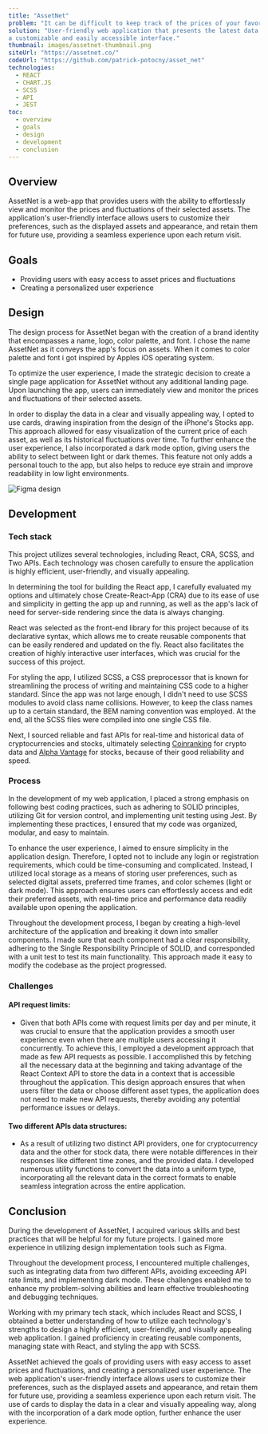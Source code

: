 ```yaml
---
title: "AssetNet"
problem: "It can be difficult to keep track of the prices of your favorite assets, such as cryptocurrencies and stocks."
solution: "User-friendly web application that presents the latest data on users' selected assets in 
a customizable and easily accessible interface."
thumbnail: images/assetnet-thumbnail.png
siteUrl: "https://assetnet.co/"
codeUrl: "https://github.com/patrick-potocny/asset_net"
technologies:
  - REACT
  - CHART.JS
  - SCSS
  - API
  - JEST
toc: 
  - overview
  - goals
  - design
  - development
  - conclusion
---
```


## Overview

AssetNet is a web-app that provides users with the ability to effortlessly view and monitor the prices and fluctuations of their selected assets. The application's user-friendly interface allows users to customize their preferences, such as the displayed assets and appearance, and retain them for future use, providing a seamless experience upon each return visit.

## Goals

- Providing users with easy access to asset prices and fluctuations
- Creating a personalized user experience

## Design

The design process for AssetNet began with the creation of a brand identity that encompasses a name, logo, color palette, and font. I chose the name AssetNet as it conveys the app's focus on assets. When it comes to color palette and font i got inspired by Apples iOS operating system.

To optimize the user experience, I made the strategic decision to create a single page application for AssetNet without any additional landing page. Upon launching the app, users can immediately view and monitor the prices and fluctuations of their selected assets.

In order to display the data in a clear and visually appealing way, I opted to use cards, drawing inspiration from the design of the iPhone's Stocks app. This approach allowed for easy visualization of the current price of each asset, as well as its historical fluctuations over time. To further enhance the user experience, I also incorporated a dark mode option, giving users the ability to select between light or dark themes. This feature not only adds a personal touch to the app, but also helps to reduce eye strain and improve readability in low light environments.

![Figma design](/images/assetnet-figma.png)

## Development

### Tech stack

This project utilizes several technologies, including React, CRA, SCSS, and Two APIs. Each technology was chosen carefully to ensure the application is highly efficient, user-friendly, and visually appealing.

In determining the tool for building the React app, I carefully evaluated my options and ultimately chose Create-React-App (CRA) due to its ease of use and simplicity in getting the app up and running, as well as the app's lack of need for server-side rendering since the data is always changing.

React was selected as the front-end library for this project because of its declarative syntax, which allows me to create reusable components that can be easily rendered and updated on the fly. React also facilitates the creation of highly interactive user interfaces, which was crucial for the success of this project.

For styling the app, I utilized SCSS, a CSS preprocessor that is known for streamlining the process of writing and maintaining CSS code to a higher standard. Since the app was not large enough, I didn't need to use SCSS modules to avoid class name collisions. However, to keep the class names up to a certain standard, the BEM naming convention was employed. At the end, all the SCSS files were compiled into one single CSS file.

Next, I sourced reliable and fast APIs for real-time and historical data of cryptocurrencies and stocks, ultimately selecting [Coinranking](https://developers.coinranking.com/api) for crypto data and [Alpha Vantage](https://www.alphavantage.co/) for stocks, because of their good reliability and speed.

### Process

In the development of my web application, I placed a strong emphasis on following best coding practices, such as adhering to SOLID principles, utilizing Git for version control, and implementing unit testing using Jest. By implementing these practices, I ensured that my code was organized, modular, and easy to maintain.

To enhance the user experience, I aimed to ensure simplicity in the application design. Therefore, I opted not to include any login or registration requirements, which could be time-consuming and complicated. Instead, I utilized local storage as a means of storing user preferences, such as selected digital assets, preferred time frames, and color schemes (light or dark mode). This approach ensures users can effortlessly access and edit their preferred assets, with real-time price and performance data readily available upon opening the application.

Throughout the development process, I began by creating a high-level architecture of the application and breaking it down into smaller components. I made sure that each component had a clear responsibility, adhering to the Single Responsibility Principle of SOLID, and corresponded with a unit test to test its main functionality. This approach made it easy to modify the codebase as the project progressed.

### Challenges

#### **API request limits:**

- Given that both APIs come with request limits per day and per minute, it was crucial to ensure that the application provides a smooth user experience even when there are multiple users accessing it concurrently. To achieve this, I employed a development approach that made as few API requests as possible. I accomplished this by fetching all the necessary data at the beginning and taking advantage of the React Context API to store the data in a context that is accessible throughout the application. This design approach ensures that when users filter the data or choose different asset types, the application does not need to make new API requests, thereby avoiding any potential performance issues or delays.

#### **Two different APIs data structures:**

- As a result of utilizing two distinct API providers, one for cryptocurrency data and the other for stock data, there were notable differences in their responses like different time zones, and the provided data. I developed numerous utility functions to convert the data into a uniform type, incorporating all the relevant data in the correct formats to enable seamless integration across the entire application.

## Conclusion

During the development of AssetNet, I acquired various skills and best practices that will be helpful for my future projects. I gained more experience in utilizing design implementation tools such as Figma.

Throughout the development process, I encountered multiple challenges, such as integrating data from two different APIs, avoiding exceeding API rate limits, and implementing dark mode. These challenges enabled me to enhance my problem-solving abilities and learn effective troubleshooting and debugging techniques.

Working with my primary tech stack, which includes React and SCSS, I obtained a better understanding of how to utilize each technology's strengths to design a highly efficient, user-friendly, and visually appealing web application. I gained proficiency in creating reusable components, managing state with React, and styling the app with SCSS.

AssetNet achieved the goals of providing users with easy access to asset prices and fluctuations, and creating a personalized user experience. The web application's user-friendly interface allows users to customize their preferences, such as the displayed assets and appearance, and retain them for future use, providing a seamless experience upon each return visit. The use of cards to display the data in a clear and visually appealing way, along with the incorporation of a dark mode option, further enhance the user experience. 
